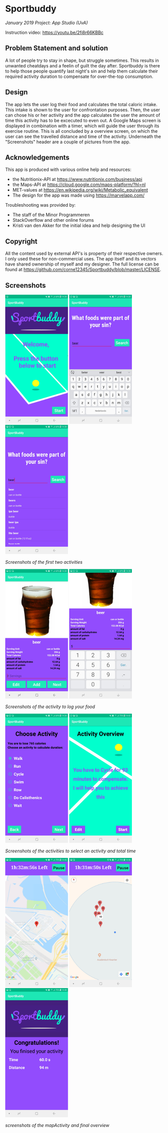 # Sportbuddy
*January 2019 Project: App Studio (UvA)*

Instruction video: https://youtu.be/2fi8r66KBBc

## Problem Statement and solution
A lot of people try to stay in shape, but struggle sometimes. This results in unwanted cheatdays and a feelin of guilt the day after. Sportbuddy is there to help those people quantify last night's sin and help them calculate their required activity duration to compensate for over-the-top consumption.

## Design
The app lets the user log their food and calculates the total caloric intake. This intake is shown to the user for confrontation purposes. Then, the user can chose his or her activity and the app calculates the user the amount of time this activity has to be excecuted to even out. 
A Google Maps screen is displayed in combination with a timer, which will guide the user through its exercise routine. This is all concluded by a overview screen, on which the user can see the travelled distance and time of the activity.
Underneath the "Screenshots" header are a couple of pictures from the app.

## Acknowledgements
This app is produced with various online help and resources:
* the Nutritionix-API at https://www.nutritionix.com/business/api
* the Maps-API at https://cloud.google.com/maps-platform/?hl=nl
* MET-values at https://en.wikipedia.org/wiki/Metabolic_equivalent
* The design for the app was made using https://marvelapp.com/

Troubleshooting was provided by:
* The staff of the Minor Programmeren
* StackOverflow and other online forums
* Kristi van den Akker for the initial idea and help designing the UI

## Copyright
All the content used by external API's is property of their respective owners. I only used these for non-commercial uses.
The app itself and its vectors have shared ownership of myself and my designer. 
The full license can be found at https://github.com/corne12345/Sportbuddy/blob/master/LICENSE.


## Screenshots
<img src="https://github.com/corne12345/Sportbuddy/blob/master/doc/final/Screenshot_20190130-143815_SportBuddy.jpg" alt="drawing" width="200"/>  <img src="https://github.com/corne12345/Sportbuddy/blob/master/doc/final/Screenshot_20190130-143824_SportBuddy.jpg" alt="drawing" width="200"/>  <img src="https://github.com/corne12345/Sportbuddy/blob/master/doc/final/Screenshot_20190130-143832_SportBuddy.jpg" alt="drawing" width="200"/>

*Screenshots of the first two activities*

<img src="https://github.com/corne12345/Sportbuddy/blob/master/doc/final/Screenshot_20190130-143841_SportBuddy.jpg" alt="drawing" width="200"/>  <img src="https://github.com/corne12345/Sportbuddy/blob/master/doc/final/Screenshot_20190130-143846_SportBuddy.jpg" alt="drawing" width="200"/>

*Screenshots of the activity to log your food*

<img src="https://github.com/corne12345/Sportbuddy/blob/master/doc/final/Screenshot_20190130-143855_SportBuddy.jpg" alt="drawing" width="200"/>  <img src="https://github.com/corne12345/Sportbuddy/blob/master/doc/final/Screenshot_20190130-144214_SportBuddy.jpg" alt="drawing" width="200"/>

*Screenshots of the activities to select an activity and total time*

<img src="https://github.com/corne12345/Sportbuddy/blob/master/doc/final/Screenshot_20190130-144515_SportBuddy.jpg" alt="drawing" width="200"/>  <img src="https://github.com/corne12345/Sportbuddy/blob/master/doc/final/Screenshot_20190130-144621_SportBuddy.jpg" alt="drawing" width="200"/>  <img src="https://github.com/corne12345/Sportbuddy/blob/master/doc/final/Screenshot_20190130-144832_SportBuddy.jpg" alt="drawing" width="200"/>

*screenshots of the mapActivity and final overview* 







